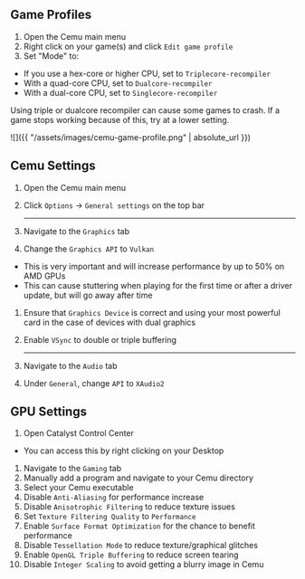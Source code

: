 ## Game Profiles

1. Open the Cemu main menu
1. Right click on your game(s) and click `Edit game profile`
1. Set "Mode" to:
  - If you use a hex-core or higher CPU, set to `Triplecore-recompiler`
  - With a quad-core CPU, set to `Dualcore-recompiler`
  - With a dual-core CPU, set to `Singlecore-recompiler`

Using triple or dualcore recompiler can cause some games to crash. If a game stops working because of this, try at a lower setting.

![]({{ "/assets/images/cemu-game-profile.png" | absolute_url }})

## Cemu Settings

1. Open the Cemu main menu
1. Click `Options` -> `General settings` on the top bar

    ---

3. Navigate to the `Graphics` tab
1. Change the `Graphics API` to `Vulkan`
  - This is very important and will increase performance by up to 50% on AMD GPUs
  - This can cause stuttering when playing for the first time or after a driver update, but will go away after time
1. Ensure that `Graphics Device` is correct and using your most powerful card in the case of devices with dual graphics
1. Enable `VSync` to double or triple buffering

    ---

7. Navigate to the `Audio` tab
1. Under `General`, change `API` to `XAudio2`

## GPU Settings

1. Open Catalyst Control Center
  - You can access this by right clicking on your Desktop
1. Navigate to the `Gaming` tab
1. Manually add a program and navigate to your Cemu directory
1. Select your Cemu executable
1. Disable `Anti-Aliasing` for performance increase
1. Disable `Anisotrophic Filtering` to reduce texture issues
1. Set `Texture Filtering Quality` to `Performance`
1. Enable `Surface Format Optimization` for the chance to benefit performance
1. Disable `Tessellation Mode` to reduce texture/graphical glitches
1. Enable `OpenGL Triple Buffering` to reduce screen tearing
1. Disable `Integer Scaling` to avoid getting a blurry image in Cemu
